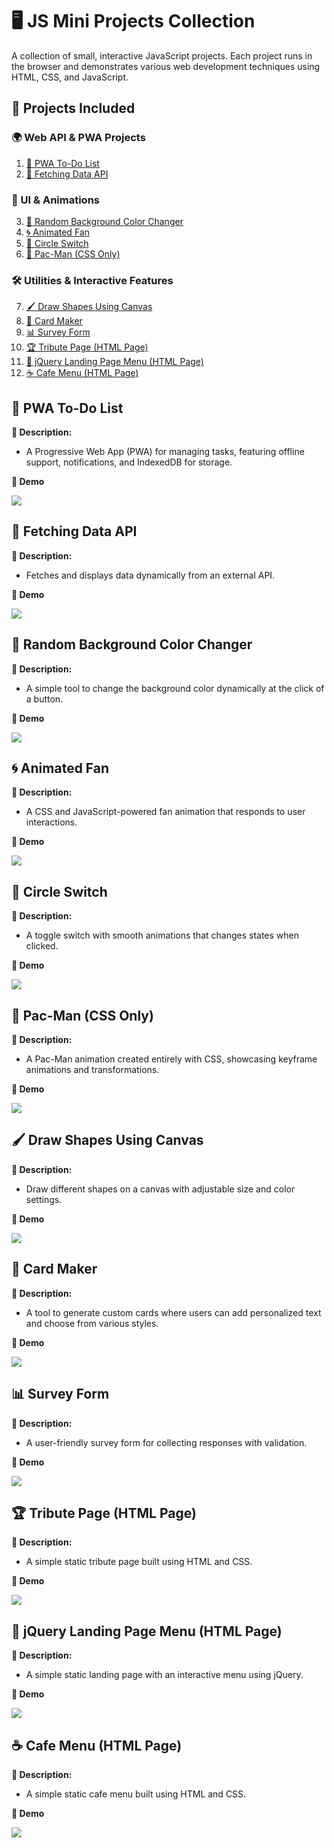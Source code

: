 # 🖥️ JS Mini Projects Collection

A collection of small, interactive JavaScript projects. Each project runs in the browser and demonstrates various web development techniques using HTML, CSS, and JavaScript.

## 🚀 Projects Included

### 🌍 Web API & PWA Projects
1. [📅 PWA To-Do List](#-pwa-to-do-list)
2. [🔄 Fetching Data API](#-fetching-data-api)

### 🎨 UI & Animations
3. [🎨 Random Background Color Changer](#-random-background-color-changer)
4. [🌀 Animated Fan](#-animated-fan)
5. [🔘 Circle Switch](#-circle-switch)
6. [👾 Pac-Man (CSS Only)](#-pac-man-css-only)

### 🛠️ Utilities & Interactive Features
7. [🖌️ Draw Shapes Using Canvas](#-draw-shapes-using-canvas)
8. [🎴 Card Maker](#-card-maker)
9. [📊 Survey Form](#-survey-form)
10. [🏆 Tribute Page (HTML Page)](#-tribute-page-html-page)
11. [📱 jQuery Landing Page Menu (HTML Page)](#-jquery-landing-page-menu-html-page)
12. [☕ Cafe Menu (HTML Page)](#-cafe-menu-html-page)

## 📅 PWA To-Do List

**📍 Description:**  
- A Progressive Web App (PWA) for managing tasks, featuring offline support, notifications, and IndexedDB for storage.

**📸 Demo**  
<div>
  <img src="https://github.com/e-khalifa/JS-mini-projects/blob/main/pwa-to-do-list/demo/demo.gif">
</div>


## 🔄 Fetching Data API

**📍 Description:**  
- Fetches and displays data dynamically from an external API.

**📸 Demo**  
<div>
  <img src="https://github.com/e-khalifa/JS-mini-projects/blob/main/fetch-data-api/demo/demo.gif">
</div>


## 🎨 Random Background Color Changer

**📍 Description:**  
- A simple tool to change the background color dynamically at the click of a button.

**📸 Demo**  
<div>
  <img src="https://github.com/e-khalifa/JS-mini-projects/blob/main/bg_changer/demo.gif">
</div>


## 🌀 Animated Fan

**📍 Description:**  
- A CSS and JavaScript-powered fan animation that responds to user interactions.

**📸 Demo**  
<div>
  <img src="https://github.com/e-khalifa/JS-mini-projects/blob/main/animated-fan/demo.gif">
</div>


## 🔘 Circle Switch

**📍 Description:**  
- A toggle switch with smooth animations that changes states when clicked.

**📸 Demo**  
<div>
  <img src="https://github.com/e-khalifa/JS-mini-projects/blob/main/circle-switch/demo.gif">
</div>


## 👾 Pac-Man (CSS Only)

**📍 Description:**  
- A Pac-Man animation created entirely with CSS, showcasing keyframe animations and transformations.

**📸 Demo**  
<div>
  <img src="https://github.com/e-khalifa/JS-mini-projects/blob/main/pac-man/demo.gif">
</div>


## 🖌️ Draw Shapes Using Canvas

**📍 Description:**  
- Draw different shapes on a canvas with adjustable size and color settings.

**📸 Demo**  
<div>
  <img src="https://github.com/e-khalifa/JS-mini-projects/blob/main/draw-shapes/demo/demo.gif">
</div>


## 🎴 Card Maker

**📍 Description:**  
- A tool to generate custom cards where users can add personalized text and choose from various styles.

**📸 Demo**  
<div>
  <img src="https://github.com/e-khalifa/JS-mini-projects/blob/main/card-maker/demo/demo.gif">
</div>


## 📊 Survey Form

**📍 Description:**  
- A user-friendly survey form for collecting responses with validation.

**📸 Demo**  
<div>
  <img src="https://github.com/e-khalifa/JS-mini-projects/blob/main/survey_form/Screenshot.jpeg">
</div>


## 🏆 Tribute Page (HTML Page)

**📍 Description:**  
- A simple static tribute page built using HTML and CSS.

**📸 Demo**  
<div>
  <img src="https://github.com/e-khalifa/JS-mini-projects/blob/main/tribute/assets/Screenshot.jpeg">
</div>


## 📱 jQuery Landing Page Menu (HTML Page)

**📍 Description:**  
- A simple static landing page with an interactive menu using jQuery.

**📸 Demo**  
<div>
  <img src="https://github.com/e-khalifa/JS-mini-projects/blob/main/jQuery-dynamic-menu/demo/demo.gif">
</div>


## ☕ Cafe Menu (HTML Page)

**📍 Description:**  
- A simple static cafe menu built using HTML and CSS.

**📸 Demo**  
<div>
  <img src="https://github.com/e-khalifa/JS-mini-projects/blob/main/cafe-menu/demo/demo.gif">
</div>
